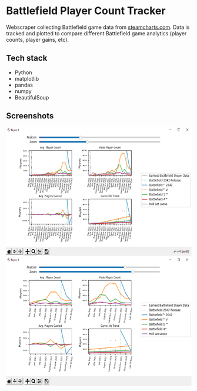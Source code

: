 # Battlefield Player Count Tracker

Webscraper collecting Battlefield game data from <a href="https://steamcharts.com/">steamcharts.com</a>. Data is tracked and plotted to compare different Battlefield game analytics (player counts, player gains, etc).

## Tech stack 

- Python
- matplotlib
- pandas
- numpy
- BeautifulSoup

## Screenshots


<img src="res/screenshot_1.PNG" width="600" height="350">
<br>
<img src="res/screenshot_2.PNG" width="600" height="350">